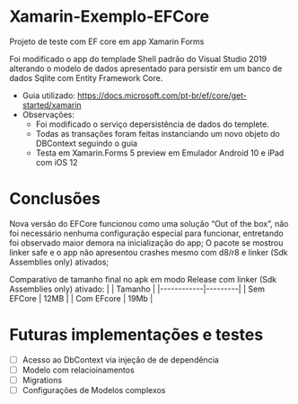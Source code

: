 # Xamarin-Exemplo-EFCore
Projeto de teste com EF core em app Xamarin Forms

Foi modificado o app do templade Shell padrão do Visual Studio 2019 alterando o modelo de dados apresentado para persistir em um banco de dados Sqlite com Entity Framework Core.

- Guia utilizado: https://docs.microsoft.com/pt-br/ef/core/get-started/xamarin
- Observações:
  - Foi modificado o serviço depersistência de dados do templete.
  - Todas as transações foram feitas instanciando um novo objeto do DBContext seguindo o guia
  - Testa em Xamarin.Forms 5 preview em Emulador Android 10 e iPad com iOS 12
  
# Conclusões

Nova versão do EFCore funcionou como uma solução “Out of the box”, não foi necessário nenhuma configuração especial para funcionar, entretando foi observado maior demora na inicialização do app;
O pacote se mostrou linker safe e o app não apresentou crashes mesmo com d8/r8 e linker (Sdk Assemblies only) ativados;


Comparativo de tamanho final no apk em modo Release com linker (Sdk Assemblies only) ativado:
|            | Tamanho |
|------------|---------|
| Sem EFCore | 12MB    |
| Com EFcore | 19Mb    |


# Futuras implementações e testes

- [ ] Acesso ao DbContext via injeção de de dependência
- [ ] Modelo com relacioinamentos
- [ ] Migrations
- [ ] Configurações de Modelos complexos
